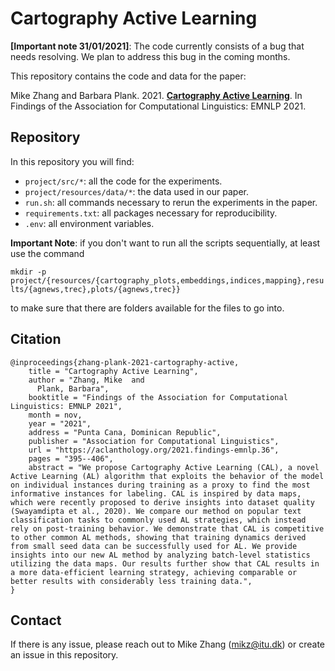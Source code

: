 # Cartography Active Learning

**\[Important note 31/01/2021\]**: The code currently consists of a bug that needs resolving. We plan to address this bug in the coming months.

This repository contains the code and data for the paper:

Mike Zhang and Barbara Plank. 2021. [**Cartography Active Learning**](https://aclanthology.org/2021.findings-emnlp.36.pdf). In Findings of the Association for Computational Linguistics: EMNLP 2021.

## Repository
In this repository you will find:

* `project/src/*`: all the code for the experiments.
* `project/resources/data/*`: the data used in our paper.
* `run.sh`: all commands necessary to rerun the experiments
in the paper.
* `requirements.txt`: all packages necessary for reproducibility.
* `.env`: all environment variables. 
  
**Important Note**: if you don't want to run all the scripts sequentially, at
least use the command 

`mkdir -p project/{resources/{cartography_plots,embeddings,indices,mapping},results/{agnews,trec},plots/{agnews,trec}}
` 

to make sure that there are folders available for the files to go into.

## Citation
```
@inproceedings{zhang-plank-2021-cartography-active,
    title = "Cartography Active Learning",
    author = "Zhang, Mike  and
      Plank, Barbara",
    booktitle = "Findings of the Association for Computational Linguistics: EMNLP 2021",
    month = nov,
    year = "2021",
    address = "Punta Cana, Dominican Republic",
    publisher = "Association for Computational Linguistics",
    url = "https://aclanthology.org/2021.findings-emnlp.36",
    pages = "395--406",
    abstract = "We propose Cartography Active Learning (CAL), a novel Active Learning (AL) algorithm that exploits the behavior of the model on individual instances during training as a proxy to find the most informative instances for labeling. CAL is inspired by data maps, which were recently proposed to derive insights into dataset quality (Swayamdipta et al., 2020). We compare our method on popular text classification tasks to commonly used AL strategies, which instead rely on post-training behavior. We demonstrate that CAL is competitive to other common AL methods, showing that training dynamics derived from small seed data can be successfully used for AL. We provide insights into our new AL method by analyzing batch-level statistics utilizing the data maps. Our results further show that CAL results in a more data-efficient learning strategy, achieving comparable or better results with considerably less training data.",
}
```
## Contact
If there is any issue, please reach out to Mike Zhang (mikz@itu.dk) or create an issue in this repository.
  
